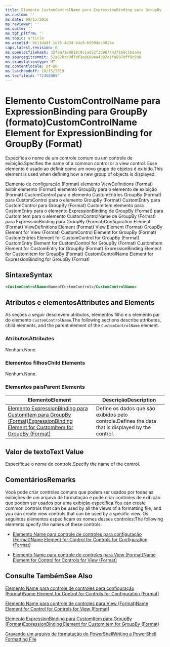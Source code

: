 ```yaml
---
title: Elemento CustomControlName para ExpressionBinding para GroupBy (Format) | Microsoft Docs
ms.custom: ''
ms.date: 09/13/2016
ms.reviewer: ''
ms.suite: ''
ms.tgt_pltfrm: ''
ms.topic: article
ms.assetid: 9e11da8f-1e75-4d3d-b4c8-b500dec3028e
caps.latest.revision: 6
ms.openlocfilehash: 32f8a71e9818c8c1a052f3b96f442f169c1bda4a
ms.sourcegitcommit: 52a67bcd9d7bf3e8600ea4302d1fa8970ff9c998
ms.translationtype: MT
ms.contentlocale: pt-BR
ms.lasthandoff: 10/15/2019
ms.locfileid: "72368905"
---
```

# <a name="customcontrolname-element-for-expressionbinding-for-groupby-format"></a><span data-ttu-id="f30f2-102">Elemento CustomControlName para ExpressionBinding para GroupBy (formato)</span><span class="sxs-lookup"><span data-stu-id="f30f2-102">CustomControlName Element for ExpressionBinding for GroupBy (Format)</span></span>

<span data-ttu-id="f30f2-103">Especifica o nome de um controle comum ou um controle de exibição.</span><span class="sxs-lookup"><span data-stu-id="f30f2-103">Specifies the name of a common control or a view control.</span></span> <span data-ttu-id="f30f2-104">Esse elemento é usado ao definir como um novo grupo de objetos é exibido.</span><span class="sxs-lookup"><span data-stu-id="f30f2-104">This element is used when defining how a new group of objects is displayed.</span></span>

<span data-ttu-id="f30f2-105">Elemento de configuração (Format) elemento ViewDefinitions (Format) exibir elemento (Format) elemento GroupBy para o elemento de exibição (Format) CustomControl para o elemento CustomEntries GroupBy (Format) para CustomControl para o elemento GroupBy (Format) CustomEntry para CustomControl para GroupBy (Format) CustomItem elemento para CustomEntry para o elemento ExpressionBinding de GroupBy (Format) para CustomItem para o elemento CustomControlName de GroupBy (Format) para ExpressionBinding para GroupBy (Format)</span><span class="sxs-lookup"><span data-stu-id="f30f2-105">Configuration Element (Format) ViewDefinitions Element (Format) View Element (Format) GroupBy Element for View (Format) CustomControl Element for GroupBy (Format) CustomEntries Element for CustomControl for GroupBy (Format) CustomEntry Element for CustomControl for GroupBy (Format) CustomItem Element for CustomEntry for GroupBy (Format) ExpressionBinding Element for CustomItem for GroupBy (Format) CustomControlName Element for ExpressionBinding for GroupBy (Format)</span></span>

## <a name="syntax"></a><span data-ttu-id="f30f2-106">Sintaxe</span><span class="sxs-lookup"><span data-stu-id="f30f2-106">Syntax</span></span>

```xml
<CustomControlName>NameofCustomControl</CustomControlName>
```

## <a name="attributes-and-elements"></a><span data-ttu-id="f30f2-107">Atributos e elementos</span><span class="sxs-lookup"><span data-stu-id="f30f2-107">Attributes and Elements</span></span>

<span data-ttu-id="f30f2-108">As seções a seguir descrevem atributos, elementos filho e o elemento pai do elemento `CustomControlName`.</span><span class="sxs-lookup"><span data-stu-id="f30f2-108">The following sections describe attributes, child elements, and the parent element of the `CustomControlName` element.</span></span>

### <a name="attributes"></a><span data-ttu-id="f30f2-109">Atributos</span><span class="sxs-lookup"><span data-stu-id="f30f2-109">Attributes</span></span>

<span data-ttu-id="f30f2-110">Nenhum.</span><span class="sxs-lookup"><span data-stu-id="f30f2-110">None.</span></span>

### <a name="child-elements"></a><span data-ttu-id="f30f2-111">Elementos filhos</span><span class="sxs-lookup"><span data-stu-id="f30f2-111">Child Elements</span></span>

<span data-ttu-id="f30f2-112">Nenhum.</span><span class="sxs-lookup"><span data-stu-id="f30f2-112">None.</span></span>

### <a name="parent-elements"></a><span data-ttu-id="f30f2-113">Elementos pais</span><span class="sxs-lookup"><span data-stu-id="f30f2-113">Parent Elements</span></span>

|<span data-ttu-id="f30f2-114">Elemento</span><span class="sxs-lookup"><span data-stu-id="f30f2-114">Element</span></span>|<span data-ttu-id="f30f2-115">Descrição</span><span class="sxs-lookup"><span data-stu-id="f30f2-115">Description</span></span>|
|-------------|-----------------|
|[<span data-ttu-id="f30f2-116">Elemento ExpressionBinding para CustomItem para GroupBy (Format)</span><span class="sxs-lookup"><span data-stu-id="f30f2-116">ExpressionBinding Element for CustomItem for GroupBy (Format)</span></span>](./expressionbinding-element-for-customitem-for-groupby-format.md)|<span data-ttu-id="f30f2-117">Define os dados que são exibidos pelo controle.</span><span class="sxs-lookup"><span data-stu-id="f30f2-117">Defines the data that is displayed by the control.</span></span>|

## <a name="text-value"></a><span data-ttu-id="f30f2-118">Valor de texto</span><span class="sxs-lookup"><span data-stu-id="f30f2-118">Text Value</span></span>

<span data-ttu-id="f30f2-119">Especifique o nome do controle.</span><span class="sxs-lookup"><span data-stu-id="f30f2-119">Specify the name of the control.</span></span>

## <a name="remarks"></a><span data-ttu-id="f30f2-120">Comentários</span><span class="sxs-lookup"><span data-stu-id="f30f2-120">Remarks</span></span>

<span data-ttu-id="f30f2-121">Você pode criar controles comuns que podem ser usados por todas as exibições de um arquivo de formatação e pode criar controles de exibição que podem ser usados por uma exibição específica.</span><span class="sxs-lookup"><span data-stu-id="f30f2-121">You can create common controls that can be used by all the views of a formatting file, and you can create view controls that can be used by a specific view.</span></span> <span data-ttu-id="f30f2-122">Os seguintes elementos especificam os nomes desses controles:</span><span class="sxs-lookup"><span data-stu-id="f30f2-122">The following elements specify the names of these controls:</span></span>

- [<span data-ttu-id="f30f2-123">Elemento Name para controle de controles para configuração (Format)</span><span class="sxs-lookup"><span data-stu-id="f30f2-123">Name Element for Control for Controls for Configuration (Format)</span></span>](./name-element-for-control-for-controls-for-configuration-format.md)

- [<span data-ttu-id="f30f2-124">Elemento Name para controle de controles para View (Format)</span><span class="sxs-lookup"><span data-stu-id="f30f2-124">Name Element for Control for Controls for View (Format)</span></span>](./name-element-for-control-for-controls-for-view-format.md)

## <a name="see-also"></a><span data-ttu-id="f30f2-125">Consulte Também</span><span class="sxs-lookup"><span data-stu-id="f30f2-125">See Also</span></span>

[<span data-ttu-id="f30f2-126">Elemento Name para controle de controles para configuração (Format)</span><span class="sxs-lookup"><span data-stu-id="f30f2-126">Name Element for Control for Controls for Configuration (Format)</span></span>](./name-element-for-control-for-controls-for-configuration-format.md)

[<span data-ttu-id="f30f2-127">Elemento Name para controle de controles para View (Format)</span><span class="sxs-lookup"><span data-stu-id="f30f2-127">Name Element for Control for Controls for View (Format)</span></span>](./name-element-for-control-for-controls-for-view-format.md)

[<span data-ttu-id="f30f2-128">Elemento ExpressionBinding para CustomItem para GroupBy (Format)</span><span class="sxs-lookup"><span data-stu-id="f30f2-128">ExpressionBinding Element for CustomItem for GroupBy (Format)</span></span>](./expressionbinding-element-for-customitem-for-groupby-format.md)

[<span data-ttu-id="f30f2-129">Gravando um arquivo de formatação do PowerShell</span><span class="sxs-lookup"><span data-stu-id="f30f2-129">Writing a PowerShell Formatting File</span></span>](./writing-a-powershell-formatting-file.md)
